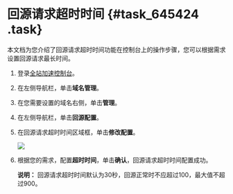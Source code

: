 # 回源请求超时时间 {#task_645424 .task}

本文档为您介绍了回源请求超时时间功能在控制台上的操作步骤，您可以根据需求设置回源请求最长时间。

1.  登录[全站加速控制台](https://dcdn.console.aliyun.com/overview)。
2.  在左侧导航栏，单击**域名管理**。
3.  在您需要设置的域名右侧，单击**管理**。
4.  在左侧导航栏，单击**回源配置**。
5.  在回源请求超时时间区域框，单击**修改配置**。 

    ![](http://static-aliyun-doc.oss-cn-hangzhou.aliyuncs.com/assets/img/519152/156048374849250_zh-CN.png)

6.  根据您的需求，配置**超时时间**，单击**确认**，回源请求超时时间配置成功。 

    **说明：** 回源请求超时时间默认为30秒，回源正常时不应超过100，最大值不超过900。


